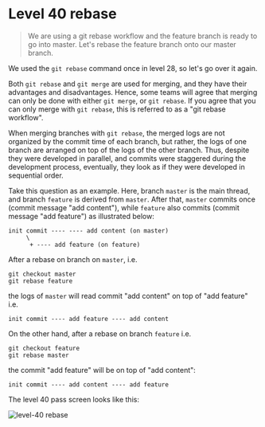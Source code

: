 
# Level 40 rebase

> We are using a git rebase workflow and the feature branch is ready to go into
> master. Let's rebase the feature branch onto our master branch.

We used the `git rebase` command once in level 28, so let's go over it again.

Both `git rebase` and `git merge` are used for merging, and they have their
advantages and disadvantages. Hence, some teams will agree that merging can
only be done with either `git merge`, or `git rebase`. If you agree that you
can only merge with `git rebase`, this is referred to as a "git rebase
workflow".

When merging branches with `git rebase`, the merged logs are not organized by
the commit time of each branch, but rather, the logs of one branch are arranged
on top of the logs of the other branch. Thus, despite they were developed in
parallel, and commits were staggered during the development process,
eventually, they look as if they were developed in sequential order.

Take this question as an example. Here, branch `master` is the main thread, and
branch `feature` is derived from `master`. After that, `master` commits once
(commit message "add content"), while `feature` also commits (commit message
"add feature") as illustrated below:

```
init commit ---- ---- add content (on master)
     \
      + ---- add feature (on feature)
```

After a rebase on branch on `master`, i.e.

```shell
git checkout master
git rebase feature
```

the logs of `master` will read commit "add content" on top of "add feature" i.e.

```
init commit ---- add feature ---- add content
```

On the other hand, after a rebase on branch `feature` i.e.

```shell
git checkout feature
git rebase master
```

the commit "add feature" will be on top of "add content":

```
init commit ---- add content ---- add feature
```

The level 40 pass screen looks like this:

![level-40 rebase](images/level-40-rebase.png)
